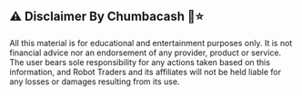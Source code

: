 \
⚠️ Disclaimer By Chumbacash 🌷⭐
------------------------------
All this material is for educational and entertainment purposes only. It is not financial advice nor an endorsement of any provider, product or service. The user bears sole responsibility for any actions taken based on this information, and Robot Traders and its affiliates will not be held liable for any losses or damages resulting from its use. 
